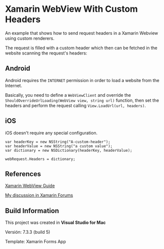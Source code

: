 # Xamarin WebView With Custom Headers
An example that shows how to send request headers in a Xamarin Webview using custom renderers.

The request is filled with a custom header which then can be fetched in the website scanning the request's headers:


## Android

Android requires the `INTERNET` permission in order to load a website from the Internet.

Basically, you need to define a `WebViewClient` and override the `ShouldOverrideUrlLoading(WebView view, string url)` function, then set the headers and perform the request calling `View.LoadUrl(url, headers)`.


## iOS

iOS doesn't require any special configuration.

```
var headerKey = new NSString("A-custom-header");
var headerValue = new NSString("a custom value");
var dictionary = new NSDictionary(headerKey, headerValue);

webRequest.Headers = dictionary;
```


## References

[Xamarin WebView Guide](https://developer.xamarin.com/guides/xamarin-forms/user-interface/webview/)

[My discussion in Xamarin Forums](https://forums.xamarin.com/discussion/57284/it-is-possible-to-send-headers-when-calling-a-webview)


## Build Information

This project was created in **Visual Studio for Mac**

Versión: 7.3.3 (build 5)

Template: Xamarin Forms App
